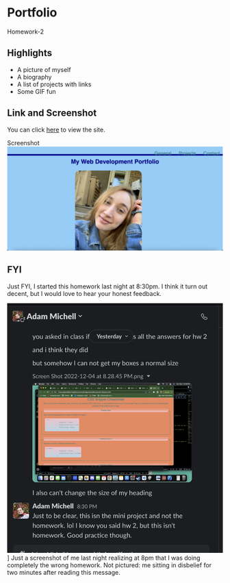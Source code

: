 # Portfolio

Homework-2

## Highlights

- A picture of myself
- A biography
- A list of projects with links
- Some GIF fun

## Link and Screenshot

You can click [here](https://dltorrise.github.io/Homework-2/) to view the site.

Screenshot
![A screenshot of my portfolio](Images/Screenshot-Homework-2.png)

## FYI

Just FYI, I started this homework last night at 8:30pm. I think it turn out decent, but I would 
love to hear your honest feedback.

![Me messaging Adam a screenshot of Mini-Project-2, thinking it's the homework due the next night. Messages took place Sunday at 830pm. Adam replies "you know this isn't the homework, right? This is the mini-project. Great practice though."](Images/Conversation.png)]
Just a screenshot of me last night realizing at 8pm that I was doing completely the wrong homework. 
Not pictured: me sitting in disbelief for two minutes after reading this message. 



